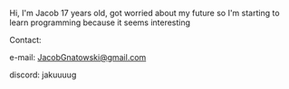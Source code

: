Hi, I'm Jacob 17 years old, got worried about my future so I'm starting to learn programming because it seems interesting

Contact:

e-mail: JacobGnatowski@gmail.com 

discord: jakuuuug

<!---
jakuuuug/jakuuuug is a ✨ special ✨ repository because its `README.md` (this file) appears on your GitHub profile.
You can click the Preview link to take a look at your changes.
--->
